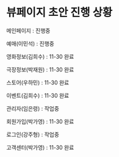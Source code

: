 # 뷰페이지 초안 진행 상황
메인페이지 : 진행중

예매(이민석) : 진행중

영화정보(김희수) : 11-30 완료

극장정보(박재원) : 11-30 완료

스토어(우하민) : 11-30 완료

이벤트(김희수) : 11-30 완료

관리자(임은령) : 작업중

회원가입(박가영) : 11-30 완료

로그인(강주형) : 작업중

고객센터(박가영) : 11-30 완료
